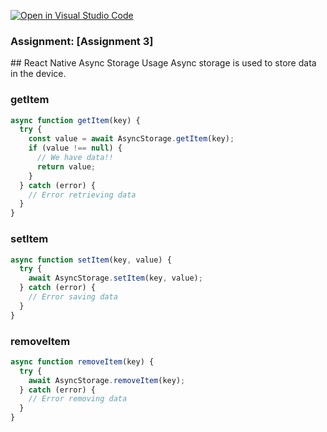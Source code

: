 [![Open in Visual Studio Code](https://classroom.github.com/assets/open-in-vscode-c66648af7eb3fe8bc4f294546bfd86ef473780cde1dea487d3c4ff354943c9ae.svg)](https://classroom.github.com/online_ide?assignment_repo_id=8293902&assignment_repo_type=AssignmentRepo)

### Assignment: [Assignment 3]

## React Native Async Storage Usage
Async storage is used to store data in the device.

### getItem

```js
async function getItem(key) {
  try {
    const value = await AsyncStorage.getItem(key);
    if (value !== null) {
      // We have data!!
      return value;
    }
  } catch (error) {
    // Error retrieving data
  }
}
```

### setItem

```js
async function setItem(key, value) {
  try {
    await AsyncStorage.setItem(key, value);
  } catch (error) {
    // Error saving data
  }
}
```

### removeItem

```js
async function removeItem(key) {
  try {
    await AsyncStorage.removeItem(key);
  } catch (error) {
    // Error removing data
  }
}
```
